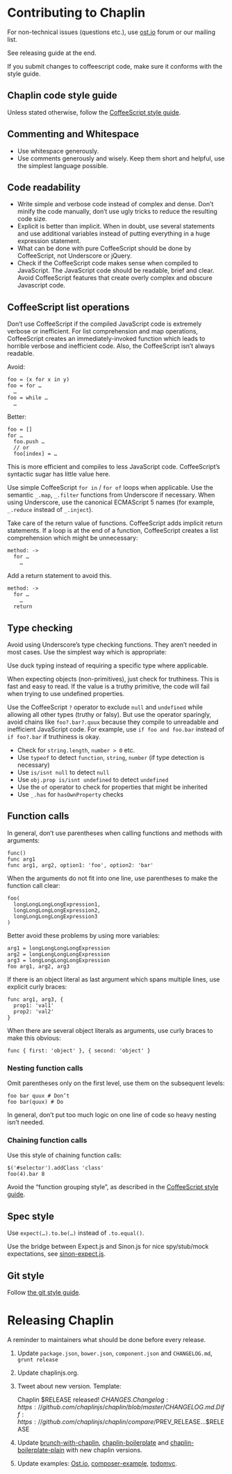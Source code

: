 # Contributing to Chaplin
For non-technical issues (questions etc.),
use [ost.io](http://ost.io/chaplinjs/chaplin) forum or our mailing list.

See releasing guide at the end.

If you submit changes to coffeescript code, make sure it conforms with the style guide.

## Chaplin code style guide

Unless stated otherwise, follow the [CoffeeScript style guide](https://github.com/polarmobile/coffeescript-style-guide).

## Commenting and Whitespace

* Use whitespace generously.
* Use comments generously and wisely. Keep them short and helpful, use the simplest language possible.

## Code readability

* Write simple and verbose code instead of complex and dense. Don’t minify the code manually, don’t use ugly tricks to reduce the resulting code size.
* Explicit is better than implicit. When in doubt, use several statements and use additional variables instead of putting everything in a huge expression statement.
* What can be done with pure CoffeeScript should be done by CoffeeScript, not Underscore or jQuery.
* Check if the CoffeeScript code makes sense when compiled to JavaScript. The JavaScript code should be readable, brief and clear. Avoid CoffeeScript features that create overly complex and obscure Javascript code.

## CoffeeScript list operations

Don’t use CoffeeScript if the compiled JavaScript code is extremely verbose or inefficient. For list comprehension and map operations, CoffeeScript creates an immediately-invoked function which leads to horrible verbose and inefficient code. Also, the CoffeeScript isn’t always readable.

Avoid:

```
foo = (x for x in y)
foo = for …
  …
foo = while …
  …
```

Better:

```
foo = []
for …
  foo.push …
  // or
  foo[index] = …
```

This is more efficient and compiles to less JavaScript code. CoffeeScript’s syntactic sugar has little value here.

Use simple CoffeeScript `for in` / `for of` loops when applicable. Use the semantic `_.map`, `_.filter` functions from Underscore if necessary. When using Underscore, use the canonical ECMAScript 5 names (for example, `_.reduce` instead of  `_.inject`).

Take care of the return value of functions. CoffeeScript adds implicit return statements. If a loop is at the end of a function, CoffeeScript creates a list comprehension which might be unnecessary:

```
method: ->
  for …
    …
```

Add a return statement to avoid this.

```
method: ->
  for …
    …
  return
```

## Type checking

Avoid using Underscore’s type checking functions. They aren’t needed in most cases. Use the simplest way which is appropriate:

Use duck typing instead of requiring a specific type where applicable.

When expecting objects (non-primitives), just check for truthiness. This is fast and easy to read. If the value is a truthy primitive, the code will fail when trying to use undefined properties.

Use the CoffeeScript `?` operator to exclude `null` and `undefined` while allowing all other types (truthy or falsy). But use the operator sparingly, avoid chains like `foo?.bar?.quux` because they compile to unreadable and inefficient JavaScript code. For example, use `if foo and foo.bar` instead of `if foo?.bar` if truthiness is okay.

- Check for `string.length`, `number > 0` etc.
- Use `typeof` to detect `function`, `string`, `number` (if type detection is necessary)
- Use `is/isnt null` to detect `null`
- Use `obj.prop is/isnt undefined` to detect `undefined`
- Use the `of` operator to check for properties that might be inherited
- Use `_.has` for `hasOwnProperty` checks

## Function calls

In general, don’t use parentheses when calling functions and methods with arguments:

```
func()
func arg1
func arg1, arg2, option1: 'foo', option2: 'bar'
```

When the arguments do not fit into one line, use parentheses to make the function call clear:

```
foo(
  longLongLongLongExpression1,
  longLongLongLongExpression2,
  longLongLongLongExpression3
)
```

Better avoid these problems by using more variables:

```
arg1 = longLongLongLongExpression
arg2 = longLongLongLongExpression
arg3 = longLongLongLongExpression
foo arg1, arg2, arg3
```

If there is an object literal as last argument which spans multiple lines,
use explicit curly braces:

```
func arg1, arg3, {
  prop1: 'val1'
  prop2: 'val2'
}
```

When there are several object literals as arguments, use curly braces to
make this obvious:

```
func { first: 'object' }, { second: 'object' }
```

### Nesting function calls

Omit parentheses only on the first level, use them on the subsequent levels:

```
foo bar quux # Don’t
foo bar(quux) # Do
```

In general, don’t put too much logic on one line of code so heavy nesting isn’t needed.

### Chaining function calls

Use this style of chaining function calls:

```
$('#selector').addClass 'class'
foo(4).bar 8
```

Avoid the “function grouping style”, as described in the [CoffeeScript style guide](https://github.com/polarmobile/coffeescript-style-guide).

## Spec style

Use `expect(…).to.be(…)` instead of `.to.equal()`.

Use the bridge between Expect.js and Sinon.js for nice spy/stub/mock expectations, see [sinon-expect.js](https://github.com/lightsofapollo/sinon-expect/blob/master/lib/sinon-expect.js).

## Git style

Follow [the git style guide](https://github.com/paulmillr/code-style-guides/blob/master/README.md#git).

# Releasing Chaplin

A reminder to maintainers what should be done before every release.

1. Update `package.json`, `bower.json`, `component.json` and `CHANGELOG.md`,
  `grunt release`
2. Update chaplinjs.org.
3. Tweet about new version. Template:

    Chaplin $RELEASE released! $CHANGES. Changelog: https://github.com/chaplinjs/chaplin/blob/master/CHANGELOG.md. Diff: https://github.com/chaplinjs/chaplin/compare/$PREV_RELEASE...$RELEASE

4. Update
[brunch-with-chaplin](https://github.com/paulmillr/brunch-with-chaplin),
[chaplin-boilerplate](https://github.com/chaplinjs/chaplin-boilerplate) and
[chaplin-boilerplate-plain](https://github.com/chaplinjs/chaplin-boilerplate-plain)
with new chaplin versions.
5. Update examples:
[Ost.io](https://github.com/paulmillr/ostio),
[composer-example](https://github.com/chaplinjs/composer-example),
[todomvc](https://github.com/addyosmani/todomvc).
